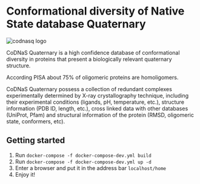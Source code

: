 # Conformational diversity of Native State database Quaternary
![codnasq logo](https://raw.githubusercontent.com/gstn-caruso/codnasq/master/app/assets/images/logo.png)

CoDNaS Quaternary is a high confidence database of conformational diversity in proteins that present a biologically relevant quaternary structure.

According PISA about 75% of oligomeric proteins are homoligomers.

CoDNaS Quaternary possess a collection of redundant complexes experimentally determined by X-ray crystallography technique, including their experimental conditions (ligands, pH, temperature, etc.), structure information (PDB ID, length, etc.), cross linked data with other databases (UniProt, Pfam) and structural information of the protein (RMSD, oligomeric state, conformers, etc).

## Getting started

1. Run `docker-compose -f docker-compose-dev.yml build`
2. Run `docker-compose -f docker-compose-dev.yml up -d`
3. Enter a browser and put it in the address bar `localhost/home`
4. Enjoy it!
